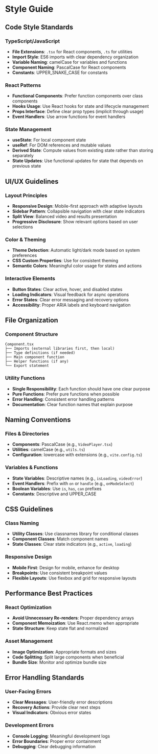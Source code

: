 # Style Guide

## Code Style Standards

### TypeScript/JavaScript
- **File Extensions**: `.tsx` for React components, `.ts` for utilities
- **Import Style**: ES6 imports with clear dependency organization
- **Variable Naming**: camelCase for variables and functions
- **Component Naming**: PascalCase for React components
- **Constants**: UPPER_SNAKE_CASE for constants

### React Patterns
- **Functional Components**: Prefer function components over class components
- **Hooks Usage**: Use React hooks for state and lifecycle management
- **Props Interface**: Define clear prop types (implicit through usage)
- **Event Handlers**: Use arrow functions for event handlers

### State Management
- **useState**: For local component state
- **useRef**: For DOM references and mutable values
- **Derived State**: Compute values from existing state rather than storing separately
- **State Updates**: Use functional updates for state that depends on previous state

## UI/UX Guidelines

### Layout Principles
- **Responsive Design**: Mobile-first approach with adaptive layouts
- **Sidebar Pattern**: Collapsible navigation with clear state indicators
- **Split View**: Balanced video and results presentation
- **Progressive Disclosure**: Show relevant options based on user selections

### Color & Theming
- **Theme Detection**: Automatic light/dark mode based on system preferences
- **CSS Custom Properties**: Use for consistent theming
- **Semantic Colors**: Meaningful color usage for states and actions

### Interactive Elements
- **Button States**: Clear active, hover, and disabled states
- **Loading Indicators**: Visual feedback for async operations
- **Error States**: Clear error messaging and recovery options
- **Accessibility**: Proper ARIA labels and keyboard navigation

## File Organization

### Component Structure
```
Component.tsx
├── Imports (external libraries first, then local)
├── Type definitions (if needed)
├── Main component function
├── Helper functions (if any)
└── Export statement
```

### Utility Functions
- **Single Responsibility**: Each function should have one clear purpose
- **Pure Functions**: Prefer pure functions when possible
- **Error Handling**: Consistent error handling patterns
- **Documentation**: Clear function names that explain purpose

## Naming Conventions

### Files & Directories
- **Components**: PascalCase (e.g., `VideoPlayer.tsx`)
- **Utilities**: camelCase (e.g., `utils.ts`)
- **Configuration**: lowercase with extensions (e.g., `vite.config.ts`)

### Variables & Functions
- **State Variables**: Descriptive names (e.g., `isLoading`, `videoError`)
- **Event Handlers**: Prefix with `on` or `handle` (e.g., `onModeSelect`)
- **Boolean Variables**: Use `is`, `has`, `can` prefixes
- **Constants**: Descriptive and UPPER_CASE

## CSS Guidelines

### Class Naming
- **Utility Classes**: Use classnames library for conditional classes
- **Component Classes**: Match component names
- **State Classes**: Clear state indicators (e.g., `active`, `loading`)

### Responsive Design
- **Mobile First**: Design for mobile, enhance for desktop
- **Breakpoints**: Use consistent breakpoint values
- **Flexible Layouts**: Use flexbox and grid for responsive layouts

## Performance Best Practices

### React Optimization
- **Avoid Unnecessary Re-renders**: Proper dependency arrays
- **Component Memoization**: Use React.memo when appropriate
- **State Structure**: Keep state flat and normalized

### Asset Management
- **Image Optimization**: Appropriate formats and sizes
- **Code Splitting**: Split large components when beneficial
- **Bundle Size**: Monitor and optimize bundle size

## Error Handling Standards

### User-Facing Errors
- **Clear Messages**: User-friendly error descriptions
- **Recovery Actions**: Provide clear next steps
- **Visual Indicators**: Obvious error states

### Development Errors
- **Console Logging**: Meaningful development logs
- **Error Boundaries**: Proper error containment
- **Debugging**: Clear debugging information
